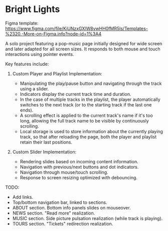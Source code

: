 # Bright Lights
Figma template: https://www.figma.com/file/KiUNzxGXlW8vwHH0fMR5ls/Templates-%2320.-More-on-Figma.info?node-id=1%3A4

A solo project featuring a pop-music page initially designed for wide screen and later adapted for all screen sizes. It responds to both mouse and touch interactions using pointer events.

Key features include:
1. Custom Player and Playlist Implementation:
   - Manipulating the play/pause button and navigating through the track using a slider.
   - Indicators display the current track time and duration.
   - In the case of multiple tracks in the playlist, the player automatically switches to the next track (or to the starting track if the last one ends).
   - A scrolling effect is applied to the current track's name if it's too long, allowing the full track name to be visible by continuously scrolling.
   - Local storage is used to store information about the currently playing track, so that after reloading the page, both the player and playlist retain their last positions.
     
2. Custom Slider Implementation:
   - Rendering slides based on incoming content information.
   - Navigation with previous/next buttons and dot indicators.
   - Navigation through mouse/touch scrolling.
   - Response to screen resizing optimized with debouncing.
  
TODO:
- Add links.
- Top/bottom navigation bar, linked to sections.
- ABOUT section. Bottom info panels slides on mouseover.
- NEWS section. "Read more" realization.
- MUSIC section. Side picture pulsation realization (while track is playing).
- TOURS section. "Tickets" redirection realization.
  
